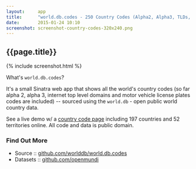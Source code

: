 ```yaml
---
layout:     app
title:      "world.db.codes - 250 Country Codes (Alpha2, Alpha3, TLDs, etc.) - Sinatra Web App"
date:       2015-01-24 10:10
screenshot: screenshot-country-codes-320x240.png
---
```


## {{page.title}}

{% include screenshot.html %}


What's `world.db.codes`?

It's a small Sinatra web app that shows all the world's country codes
(so far alpha 2, alpha 3, internet top level domains
and motor vehicle license plates codes are included) --
sourced using the `world.db` - open public world country data.

See a live demo w/
a [country code page](http://countrycodes.herokuapp.com)
including 197 countries and 52 territories online.
All code and data is public domain.


### Find Out More

- Source   :: [github.com/worlddb/world.db.codes](https://github.com/worlddb/world.db.codes)
- Datasets :: [github.com/openmundi](https://github.com/openmundi)
